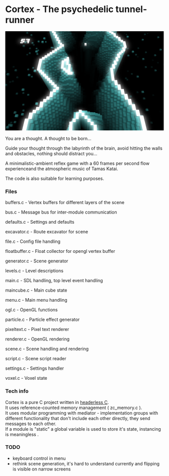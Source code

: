 # Cortex - The psychedelic tunnel-runner

![Cortex](cortex_game.png)

You are a thought. A thought to be born…

Guide your thought through the labyrinth of the brain, avoid hitting the walls and obstacles, nothing should distract you…

A minimalistic-ambient reflex game with a 60 frames per second flow experienceand the atmospheric music of Tamas Katai.

The code is also suitable for learning purposes.

### Files

buffers.c - Vertex buffers for different layers of the scene

bus.c - Message bus for inter-module communication

defaults.c - Settings and defaults

excavator.c - Route excavator for scene

file.c - Config file handling

floatbuffer.c - Float  collector for opengl vertex buffer

generator.c - Scene generator

levels.c - Level descriptions

main.c - SDL handling, top level event handling

maincube.c - Main cube state

menu.c - Main menu handling

ogl.c - OpenGL functions

particle.c - Particle effect generator

pixeltext.c - Pixel text renderer

renderer.c - OpenGL rendering

scene.c - Scene handling and rendering

script.c - Scene script reader

settings.c - Settings handler

voxel.c - Voxel state

### Tech info

Cortex is a pure C project written in [headerless C](https://github.com/milgra/headerlessc).  
It uses reference-counted memory management ( zc_memory.c ).  
It uses modular programming with mediator - implementation groups with different functionality that don't include each other directly, they send messages to each other.  
If a module is "static" a global variable is used to store it's state, instancing is meaningless .  

### TODO

- keyboard control in menu  
- rethink scene generation, it's hard to understand currently and flipping is visible on narrow screens